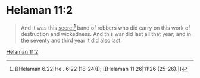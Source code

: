 # Helaman 11:2

> And it was this <u>secret</u>[^a] band of robbers who did carry on this work of destruction and wickedness. And this war did last all that year; and in the seventy and third year it did also last.

[Helaman 11:2](https://www.churchofjesuschrist.org/study/scriptures/bofm/hel/11?lang=eng&id=p2#p2)


[^a]: [[Helaman 6.22|Hel. 6:22 (18-24)]]; [[Helaman 11.26|11:26 (25-26).]]
